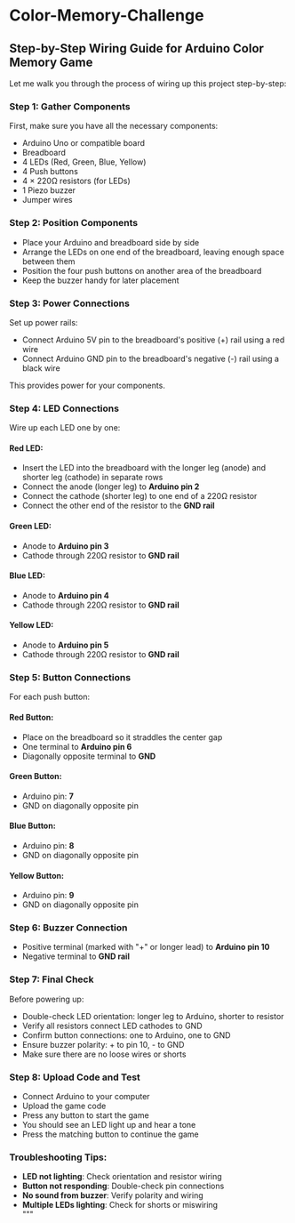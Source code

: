 # Color-Memory-Challenge
## Step-by-Step Wiring Guide for Arduino Color Memory Game

Let me walk you through the process of wiring up this project step-by-step:

### Step 1: Gather Components

First, make sure you have all the necessary components:

- Arduino Uno or compatible board  
- Breadboard  
- 4 LEDs (Red, Green, Blue, Yellow)  
- 4 Push buttons  
- 4 × 220Ω resistors (for LEDs)  
- 1 Piezo buzzer  
- Jumper wires  

### Step 2: Position Components

- Place your Arduino and breadboard side by side  
- Arrange the LEDs on one end of the breadboard, leaving enough space between them  
- Position the four push buttons on another area of the breadboard  
- Keep the buzzer handy for later placement  

### Step 3: Power Connections

Set up power rails:

- Connect Arduino 5V pin to the breadboard's positive (+) rail using a red wire  
- Connect Arduino GND pin to the breadboard's negative (-) rail using a black wire  

This provides power for your components.

### Step 4: LED Connections

Wire up each LED one by one:

#### Red LED:

- Insert the LED into the breadboard with the longer leg (anode) and shorter leg (cathode) in separate rows  
- Connect the anode (longer leg) to **Arduino pin 2**  
- Connect the cathode (shorter leg) to one end of a 220Ω resistor  
- Connect the other end of the resistor to the **GND rail**  

#### Green LED:

- Anode to **Arduino pin 3**  
- Cathode through 220Ω resistor to **GND rail**

#### Blue LED:

- Anode to **Arduino pin 4**  
- Cathode through 220Ω resistor to **GND rail**

#### Yellow LED:

- Anode to **Arduino pin 5**  
- Cathode through 220Ω resistor to **GND rail**

### Step 5: Button Connections

For each push button:

#### Red Button:

- Place on the breadboard so it straddles the center gap  
- One terminal to **Arduino pin 6**  
- Diagonally opposite terminal to **GND**

#### Green Button:

- Arduino pin: **7**  
- GND on diagonally opposite pin  

#### Blue Button:

- Arduino pin: **8**  
- GND on diagonally opposite pin  

#### Yellow Button:

- Arduino pin: **9**  
- GND on diagonally opposite pin  

### Step 6: Buzzer Connection

- Positive terminal (marked with "+" or longer lead) to **Arduino pin 10**  
- Negative terminal to **GND rail**

### Step 7: Final Check

Before powering up:

- Double-check LED orientation: longer leg to Arduino, shorter to resistor  
- Verify all resistors connect LED cathodes to GND  
- Confirm button connections: one to Arduino, one to GND  
- Ensure buzzer polarity: + to pin 10, - to GND  
- Make sure there are no loose wires or shorts  

### Step 8: Upload Code and Test

- Connect Arduino to your computer  
- Upload the game code  
- Press any button to start the game  
- You should see an LED light up and hear a tone  
- Press the matching button to continue the game  

### Troubleshooting Tips:

- **LED not lighting**: Check orientation and resistor wiring  
- **Button not responding**: Double-check pin connections  
- **No sound from buzzer**: Verify polarity and wiring  
- **Multiple LEDs lighting**: Check for shorts or miswiring  
"""
